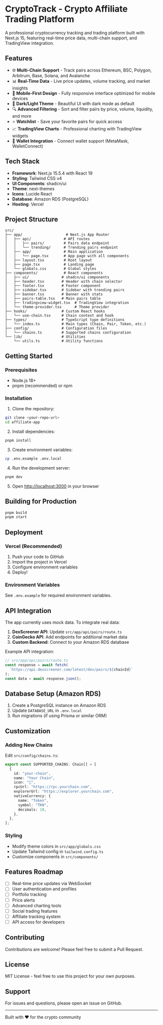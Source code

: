 # CryptoTrack - Crypto Affiliate Trading Platform

A professional cryptocurrency tracking and trading platform built with Next.js 15, featuring real-time price data, multi-chain support, and TradingView integration.

## Features

- 🌐 **Multi-Chain Support** - Track pairs across Ethereum, BSC, Polygon, Arbitrum, Base, Solana, and Avalanche
- 📊 **Real-Time Data** - Live price updates, volume tracking, and market insights
- 📱 **Mobile-First Design** - Fully responsive interface optimized for mobile devices
- 🎨 **Dark/Light Theme** - Beautiful UI with dark mode as default
- 🔍 **Advanced Filtering** - Sort and filter pairs by price, volume, liquidity, and more
- ⭐ **Watchlist** - Save your favorite pairs for quick access
- 📈 **TradingView Charts** - Professional charting with TradingView widgets
- 🔗 **Wallet Integration** - Connect wallet support (MetaMask, WalletConnect)

## Tech Stack

- **Framework**: Next.js 15.5.4 with React 19
- **Styling**: Tailwind CSS v4
- **UI Components**: shadcn/ui
- **Theme**: next-themes
- **Icons**: Lucide React
- **Database**: Amazon RDS (PostgreSQL)
- **Hosting**: Vercel

## Project Structure

```
src/
├── app/                    # Next.js App Router
│   ├── api/               # API routes
│   │   ├── pairs/         # Pairs data endpoint
│   │   └── trending/      # Trending pairs endpoint
│   ├── app/               # Main application
│   │   └── page.tsx       # App page with all components
│   ├── layout.tsx         # Root layout
│   ├── page.tsx           # Landing page
│   └── globals.css        # Global styles
├── components/            # React components
│   ├── ui/               # shadcn/ui components
│   ├── header.tsx        # Header with chain selector
│   ├── footer.tsx        # Footer component
│   ├── sidebar.tsx       # Sidebar with trending pairs
│   ├── banner.tsx        # Banner with stats
│   ├── pairs-table.tsx   # Main pairs table
│   ├── tradingview-widget.tsx  # TradingView integration
│   └── theme-provider.tsx      # Theme provider
├── hooks/                # Custom React hooks
│   └── use-chain.tsx     # Chain context and hook
├── types/                # TypeScript type definitions
│   └── index.ts          # Main types (Chain, Pair, Token, etc.)
├── config/               # Configuration files
│   └── chains.ts         # Supported chains configuration
└── lib/                  # Utilities
    └── utils.ts          # Utility functions
```

## Getting Started

### Prerequisites

- Node.js 18+
- pnpm (recommended) or npm

### Installation

1. Clone the repository:
```bash
git clone <your-repo-url>
cd affiliate-app
```

2. Install dependencies:
```bash
pnpm install
```

3. Create environment variables:
```bash
cp .env.example .env.local
```

4. Run the development server:
```bash
pnpm dev
```

5. Open [http://localhost:3000](http://localhost:3000) in your browser

## Building for Production

```bash
pnpm build
pnpm start
```

## Deployment

### Vercel (Recommended)

1. Push your code to GitHub
2. Import the project in Vercel
3. Configure environment variables
4. Deploy!

### Environment Variables

See `.env.example` for required environment variables.

## API Integration

The app currently uses mock data. To integrate real data:

1. **DexScreener API**: Update `src/app/api/pairs/route.ts`
2. **CoinGecko API**: Add endpoints for additional market data
3. **Custom Backend**: Connect to your Amazon RDS database

Example API integration:

```typescript
// src/app/api/pairs/route.ts
const response = await fetch(
  `https://api.dexscreener.com/latest/dex/pairs/${chainId}`
);
const data = await response.json();
```

## Database Setup (Amazon RDS)

1. Create a PostgreSQL instance on Amazon RDS
2. Update `DATABASE_URL` in `.env.local`
3. Run migrations (if using Prisma or similar ORM)

## Customization

### Adding New Chains

Edit `src/config/chains.ts`:

```typescript
export const SUPPORTED_CHAINS: Chain[] = [
  {
    id: "your-chain",
    name: "Your Chain",
    icon: "🔗",
    rpcUrl: "https://rpc.yourchain.com",
    explorerUrl: "https://explorer.yourchain.com",
    nativeCurrency: {
      name: "Token",
      symbol: "TKN",
      decimals: 18,
    },
  },
];
```

### Styling

- Modify theme colors in `src/app/globals.css`
- Update Tailwind config in `tailwind.config.ts`
- Customize components in `src/components/`

## Features Roadmap

- [ ] Real-time price updates via WebSocket
- [ ] User authentication and profiles
- [ ] Portfolio tracking
- [ ] Price alerts
- [ ] Advanced charting tools
- [ ] Social trading features
- [ ] Affiliate tracking system
- [ ] API access for developers

## Contributing

Contributions are welcome! Please feel free to submit a Pull Request.

## License

MIT License - feel free to use this project for your own purposes.

## Support

For issues and questions, please open an issue on GitHub.

---

Built with ❤️ for the crypto community
